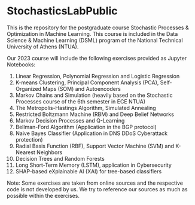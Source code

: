 # StochasticsLabPublic
This is the repository for the postgraduate course Stochastic Processes &amp; Optimization in Machine Learning. This course is included in the Data Science &amp; Machine Learning (DSML) program of the National Technical University of Athens (NTUA).  
  
Our 2023 course will include the following exercises provided as Jupyter Notebooks:  
1) Linear Regression, Polynomial Regression and Logistic Regression  
2) K-means Clustering, Principal Component Analysis (PCA), Self-Organized Maps (SOM) and Autoencoders  
3) Markov Chains and Simulation (heavily based on the Stochastic Processes course of the 6th semester in ECE NTUA)  
4) The Metropolis-Hastings Algorithm, Simulated Annealing  
5) Restricted Boltzmann Machine (RBM) and Deep Belief Networks  
6) Markov Decision Processes and Q-Learning  
7) Bellman-Ford Algorithm (Application in the BGP protocol)  
8) Naive Bayes Classifier (Application in DNS DDoS Cyberattack protection)  
9) Radial Basis Function (RBF), Support Vector Machine (SVM) and K-Nearest Neighbors  
10) Decision Trees and Random Forests  
11) Long Short-Term Memory (LSTM), application in Cybersecurity  
12) SHAP-based eXplainable AI (XAI) for tree-based classifiers  
  
Note: Some exercises are taken from online sources and the respective code is not developed by us. We try to reference our sources as much as possible within the exercises.  
